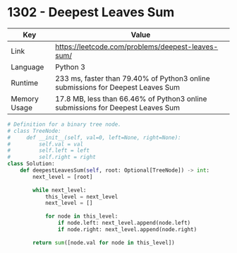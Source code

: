 # 1302 - Deepest Leaves Sum

| Key | Value |
| --- | ----- |
| Link | https://leetcode.com/problems/deepest-leaves-sum/
| Language | Python 3
| Runtime | 233 ms, faster than 79.40% of Python3 online submissions for Deepest Leaves Sum
| Memory Usage | 17.8 MB, less than 66.46% of Python3 online submissions for Deepest Leaves Sum

```python
# Definition for a binary tree node.
# class TreeNode:
#     def __init__(self, val=0, left=None, right=None):
#         self.val = val
#         self.left = left
#         self.right = right
class Solution:
    def deepestLeavesSum(self, root: Optional[TreeNode]) -> int:
        next_level = [root]
        
        while next_level:
            this_level = next_level
            next_level = []
            
            for node in this_level:
                if node.left: next_level.append(node.left)
                if node.right: next_level.append(node.right)
        
        return sum([node.val for node in this_level])
```

